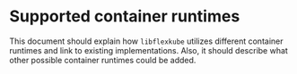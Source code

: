 # Supported container runtimes

This document should explain how `libflexkube` utilizes different container runtimes and link to existing implementations. Also, it should describe what other possible container runtimes could be added.